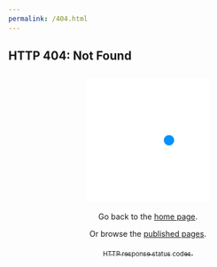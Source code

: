 ```yaml
---
permalink: /404.html
---
```


## HTTP 404: Not Found

<div style="margin: 2em auto; width: 16em; text-align: center;">

<img src="assets/images/ring/ring1.svg" />

Go back to the <a href="/">home page</a>.

Or browse the <a href="_documentation/">published pages</a>.

<a href="https://developer.mozilla.org/en-US/docs/Web/HTTP/Status" target="blank"><sub>HTTP response status codes.</sub></a>

</div>



